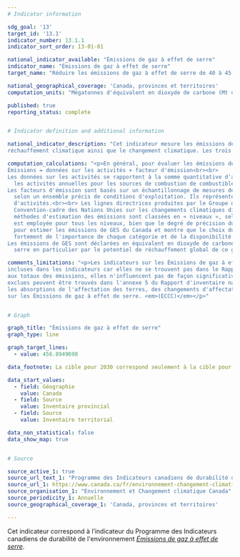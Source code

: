 ```yaml
---
# Indicator information

sdg_goal: '13'
target_id: '13.1'
indicator_number: 13.1.1
indicator_sort_order: 13-01-01

national_indicator_available: "Émissions de gaz à effet de serre"
indicator_name: "Émissions de gaz à effet de serre"
target_name: "Réduire les émissions de gaz à effet de serre de 40 à 45 % par rapport aux niveaux de 2005 d'ici 2030, et parvenir à la carboneutralité d'ici 2050"

national_geographical_coverage: 'Canada, provinces et territoires'
computation_units: "Mégatonnes d'équivalent en dioxyde de carbone (Mt d'éq. CO2)"

published: true
reporting_status: complete


# Indicator definition and additional information

national_indicator_description: "Cet indicateur mesure les émissions de gaz à effet de serre. Les gaz à effet de serre (GES) sont des gaz atmosphérique responsable pour le 
réchauffement climatique ainsi que le changement climatique. Les trois principaux types de gaz à effet de serre sont le dioxyde de carbonne, le méthane et l'oxyde nitreux. <em>(définition des Nations Unies)</em>"

computation_calculations: "<p>En général, pour évaluer les émissions de GES, on multiplie les données sur les activités par le facteur d'émission associé.<br><br>
Émissions = données sur les activités × facteur d'émission<br><br>
Les données sur les activités se rapportent à la somme quantitative d'activités humaines entraînant des émissions durant une période donnée. Les données sur 
  les activités annuelles pour les sources de combustion de combustible, par exemple, sont les quantités totales de combustible brûlé pour une année.<br><br>
Les facteurs d'émission sont basés sur un échantillonnage de mesures de données effectuées et sont des taux représentatifs des émissions pour un niveau d'activité donné 
  selon un ensemble précis de conditions d'exploitation. Ils représentent le taux d'émission moyen estimé d'un polluant pour une source donnée, relativement aux unités 
  d'activités.<br><br> Les lignes directrices produites par le Groupe d'experts intergouvernemental sur l'évolution du climat fournissent aux pays qui présentent des déclarations à la 
  Convention-cadre des Nations Unies sur les changements climatiques diverses méthodes pour calculer les émissions de GES dues à une activité humaine donnée. Les 
  méthodes d'estimation des émissions sont classées en « niveaux », selon les différents degrés d'activités et de précision technologique. La même structure générale 
  est employée pour tous les niveaux, bien que le degré de précision du calcul puisse varier. L'annexe 3 du Rapport d'inventaire national décrit les méthodes utilisées 
  pour estimer les émissions de GES du Canada et montre que le choix du type de méthode du Groupe d'experts intergouvernemental sur l'évolution du climat dépend 
  fortement de l'importance de chaque catégorie et de la disponibilité des données.<br><br>
Les émissions de GES sont déclarées en équivalent en dioxyde de carbone (éq. CO2), calculées en multipliant la quantité des émissions d'un gaz à effet de 
  serre en particulier par le potentiel de réchauffement global de ce gaz. <em>Environnement et Changement climatique Canada (ECCC)</em></p>"

comments_limitations: "<p>Les indicateurs sur les Émissions de gaz à effet de serre sont exhaustifs. Cependant, les émissions de certaines sources n'ont pas été 
incluses dans les indicateurs car elles ne se trouvent pas dans le Rapport d'inventaire national. Parce que ces sources ont une contribution relativement faible 
aux totaux des émissions, elles n'influencent pas de façon significative l'exhaustivité de l'inventaire. De plus amples renseignements sur les sources d'émission 
exclues peuvent être trouvés dans l'annexe 5 du Rapport d'inventaire national.<br><br> Bien qu'elles soient incluses dans le Rapport d'inventaire national, les émissions et 
les absorptions de l'affectation des terres, des changements d'affectation des terres et de la foresterie sont exclues des totaux nationaux et des indicateurs 
sur les Émissions de gaz à effet de serre. <em>(ECCC)</em></p>"


# Graph

graph_title: "Émissions de gaz à effet de serre"
graph_type: line

graph_target_lines:
  - value: 456.8949698

data_footnote: La cible pour 2030 correspond seulement à la cible pour l'inventaire total pour le Canada

data_start_values:
  - field: Géographie
    value: Canada
  - field: Source
    value: Inventaire provincial
  - field: Source
    value: Inventaire territorial

data_non_statistical: false
data_show_map: true


# Source

source_active_1: true
source_url_text_1: "Programme des Indicateurs canadiens de durabilité de l’environnement, Émissions de gaz à effet de serre"
source_url_1: https://www.canada.ca/fr/environnement-changement-climatique/services/indicateurs-environnementaux/emissions-gaz-effet-serre.html
source_organisation_1: "Environnement et Changement climatique Canada"
source_periodicity_1: Annuelle
source_geographical_coverage_1: 'Canada, provinces et territoires'

---
```

Cet indicateur correspond à l’indicateur du Programme des Indicateurs canadiens de durabilité de l'environnement <a href="https://www.canada.ca/fr/environnement-changement-climatique/services/indicateurs-environnementaux/emissions-gaz-effet-serre.html"> <em>Émissions de gaz à effet de serre</em></a>.